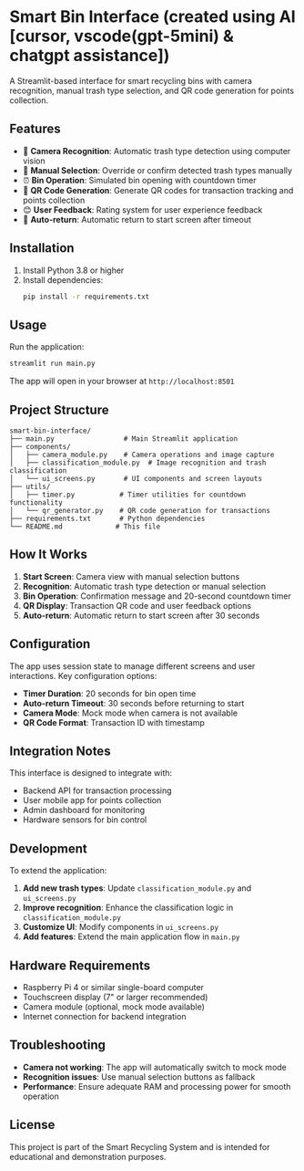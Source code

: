 # Smart Bin Interface (created using AI [cursor, vscode(gpt-5mini) & chatgpt assistance])

A Streamlit-based interface for smart recycling bins with camera recognition, manual trash type selection, and QR code generation for points collection.

## Features

- 📸 **Camera Recognition**: Automatic trash type detection using computer vision
- 🎯 **Manual Selection**: Override or confirm detected trash types manually
- ⏰ **Bin Operation**: Simulated bin opening with countdown timer
- 📱 **QR Code Generation**: Generate QR codes for transaction tracking and points collection
- 😊 **User Feedback**: Rating system for user experience feedback
- 🔄 **Auto-return**: Automatic return to start screen after timeout

## Installation

1. Install Python 3.8 or higher
2. Install dependencies:
   ```bash
   pip install -r requirements.txt
   ```

## Usage

Run the application:
```bash
streamlit run main.py
```

The app will open in your browser at `http://localhost:8501`

## Project Structure

```
smart-bin-interface/
├── main.py                 # Main Streamlit application
├── components/
│   ├── camera_module.py    # Camera operations and image capture
│   ├── classification_module.py  # Image recognition and trash classification
│   └── ui_screens.py       # UI components and screen layouts
├── utils/
│   ├── timer.py           # Timer utilities for countdown functionality
│   └── qr_generator.py    # QR code generation for transactions
├── requirements.txt       # Python dependencies
└── README.md             # This file
```

## How It Works

1. **Start Screen**: Camera view with manual selection buttons
2. **Recognition**: Automatic trash type detection or manual selection
3. **Bin Operation**: Confirmation message and 20-second countdown timer
4. **QR Display**: Transaction QR code and user feedback options
5. **Auto-return**: Automatic return to start screen after 30 seconds

## Configuration

The app uses session state to manage different screens and user interactions. Key configuration options:

- **Timer Duration**: 20 seconds for bin open time
- **Auto-return Timeout**: 30 seconds before returning to start
- **Camera Mode**: Mock mode when camera is not available
- **QR Code Format**: Transaction ID with timestamp

## Integration Notes

This interface is designed to integrate with:
- Backend API for transaction processing
- User mobile app for points collection
- Admin dashboard for monitoring
- Hardware sensors for bin control

## Development

To extend the application:

1. **Add new trash types**: Update `classification_module.py` and `ui_screens.py`
2. **Improve recognition**: Enhance the classification logic in `classification_module.py`
3. **Customize UI**: Modify components in `ui_screens.py`
4. **Add features**: Extend the main application flow in `main.py`

## Hardware Requirements

- Raspberry Pi 4 or similar single-board computer
- Touchscreen display (7" or larger recommended)
- Camera module (optional, mock mode available)
- Internet connection for backend integration

## Troubleshooting

- **Camera not working**: The app will automatically switch to mock mode
- **Recognition issues**: Use manual selection buttons as fallback
- **Performance**: Ensure adequate RAM and processing power for smooth operation

## License

This project is part of the Smart Recycling System and is intended for educational and demonstration purposes.

